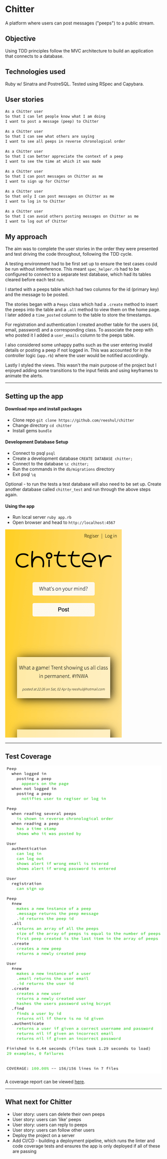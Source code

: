 # Chitter

A platform where users can post messages ("peeps") to a public stream.

## Objective

Using TDD principles follow the MVC architecture to build an application that connects to a database.

## Technologies used

Ruby w/ Sinatra and PostreSQL. Tested using RSpec and Capybara.

## User stories

```
As a Chitter user
So that I can let people know what I am doing
I want to post a message (peep) to Chitter

As a Chitter user
So that I can see what others are saying
I want to see all peeps in reverse chronological order

As a Chitter user
So that I can better appreciate the context of a peep
I want to see the time at which it was made

As a Chitter user
So that I can post messages on Chitter as me
I want to sign up for Chitter

As a Chitter user
So that only I can post messages on Chitter as me
I want to log in to Chitter

As a Chitter user
So that I can avoid others posting messages on Chitter as me
I want to log out of Chitter
```

## My approach

The aim was to complete the user stories in the order they were presented and test driving the code throughout, following the TDD cycle.

A testing environment had to be first set up to ensure the test cases could be run without interference. This meant `spec_helper.rb` had to be configured to connect to a separate test database, which had its tables cleared before each test run.

I started with a peeps table which had two columns for the id (primary key) and the message to be posted.

The stories began with a `Peeps` class which had a `.create` method to insert the peeps into the table and a `.all` method to view them on the home page. I later added a `time_posted` column to the table to store the timestamps.

For registration and authentication I created another table for the users (id, email, password) and a corresponding class. To associate the peep with who posted it I added a `user_emails` column to the peeps table.

I also considered some unhappy paths such as the user entering invalid details or posting a peep if not logged in. This was accounted for in the controller logic (`app.rb`) where the user would be notified accordingly.

Lastly I styled the views. This wasn't the main purpose of the project but I enjoyed adding some transitions to the input fields and using keyframes to animate the alerts.

---

## Setting up the app

#### Download repo and install packages

- Clone repo `git clone https://github.com/reeshul/chitter`
- Change directory `cd chitter`
- Install gems `bundle`

#### Development Database Setup

- Connect to psql `psql`
- Create a development database `CREATE DATABASE chitter;`
- Connect to the database `\c chitter;`
- Run the commands in the `db/migrations` directory
- Exit psql `\q`

Optional - to run the tests a test database will also need to be set up. Create another database called `chitter_test` and run through the above steps again.

#### Using the app

- Run local server `ruby app.rb`
- Open browser and head to `http://localhost:4567`

![image](./demo/chitter.png)

---

## Test Coverage

![image](./demo/coverage.png)

A coverage report can be viewed [here](./demo/coverage-report.html).

---

## What next for Chitter

- User story: users can delete their own peeps
- User story: users can 'like' peeps
- User story: users can reply to peeps
- User story: users can follow other users
- Deploy the project on a server
- Add CI/CD - building a deployment pipeline, which runs the linter and code coverage tests and ensures the app is only deployed if all of these are passing
